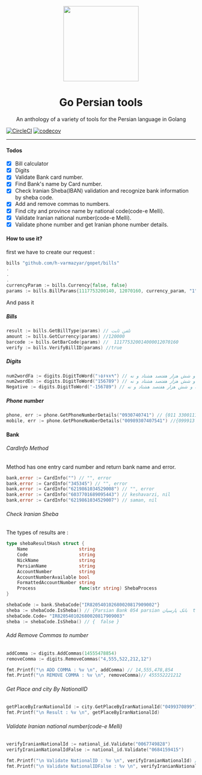 <div align="center">
	<p align="center">
		<img src="https://raw.githubusercontent.com/persian-tools/persian-tools/master/images/logo.png" width="200" />
	</p>
	<h1 align="center">Go Persian tools</h1>
	<p align="center">An anthology of a variety of tools for the Persian language in Golang</p>
</div>

[![CircleCI](https://circleci.com/gh/circleci/circleci-docs.svg?style=svg)](https://circleci.com/gh/circleci/circleci-docs)
[![codecov](https://codecov.io/gh/persian-tools/go-persian-tools/branch/master/graph/badge.svg?token=7D038RFAP9)](https://codecov.io/gh/persian-tools/go-persian-tools)

<hr />

#### Todos

- [x] Bill calculator
- [x] Digits
- [x] Validate Bank card number.
- [x] Find Bank's name by Card number.
- [X] Check Iranian Sheba(IBAN) validation and recognize bank information by sheba code.
- [X] Add and remove commas to numbers.
- [X] Find city and province name by national code(code-e Melli).
- [X] Validate Iranian national number(code-e Melli).
- [X] Validate phone number and get Iranian phone number details.

#### How to use it?

first we have to create our request :

```go
bills "github.com/h-varmazyar/gopet/bills"
.
.
.
currencyParam := bills.Currency{false, false}
params := bills.BillParams{1117753200140, 12070160, currency_param, "1"}
```

And pass it

##### Bills

```go
result := bills.GetBillType(params) // تلفن ثابت 
amount := bills.GetCurrency(params) //120000
barcode := bills.GetBarCode(params) //  111775320014000012070160
verify := bills.VerifyBillID(params) //true
```

##### Digits

```go
num2wordFa := digits.DigitToWord("۱۵۶۷۸۹") // صد پنجاه و شش هزار هفتصد هشتاد و نه 
num2wordEn := digits.DigitToWord("156789") // صد پنجاه و شش هزار هفتصد هشتاد و نه 
Negative := digits.DigitToWord("-156789") // منفی صد پنجاه و شش هزار هفتصد هشتاد و نه 
```

##### Phone number

```go
phone, err := phone.GetPhoneNumberDetails("0930740741") // {011 33001112 01133001112 1133001112 مخابرات ایران [مازندران] ثابت} , nil
mobile, err := phone.GetPhoneNumberDetails("00989307407541") //{099913 07541 09991307541 9991307541 آپ‌تل [همه استان‌ها] دائمی}  , nil
```

#### Bank

###### CardInfo Method

Method has one entry card number and return bank name and error.

```go
bank,error := CardInfo("") // "", error
bank,error := CardInfo("345345") // "", error
bank,error := CardInfo("6219861034529008") // "", error
bank,error := CardInfo("6037701689095443") // keshavarzi, nil
bank,error := CardInfo("6219861034529007") // saman, nil

```

###### Check Iranian Sheba
The types of results are :

```go
type shebaResultHash struct {
	Name                   string
	Code                   string
	NickName               string
	PersianName            string
	AccountNumber          string
	AccountNumberAvailable bool
	FormattedAccountNumber string
	Process                func(str string) ShebaProcess
}
```

```go
shebaCode := bank.ShebaCode{"IR820540102680020817909002"}
sheba := shebaCode.IsSheba() // {Parsian Bank 054 parsian بانک پارسیان  true  0x4c69f0}
shebaCode.Code= "IR820540102680020817909003"
sheba := shebaCode.IsSheba() // {  false }
```

###### Add Remove Commas to number

```go
addComma := digits.AddCommas(14555478854)
removeComma := digits.RemoveCommas("4,555,522,212,12")

fmt.Printf("\n ADD COMMA : %v \n", addComma) // 14,555,478,854 
fmt.Printf("\n REMOVE COMMA : %v \n", removeComma)// 455552221212 
```

###### Get Place and city By NationalID
```go
getPlaceByIranNationalId := city.GetPlaceByIranNationalId("0499370899")
fmt.Printf("\n Result : %v \n", getPlaceByIranNationalId)

```

###### Validate Iranian national number(code-e Melli)
```go
verifyIranianNationalId := national_id.Validate("0067749828")
verifyIranianNationalIdFalse := national_id.Validate("0684159415")

fmt.Printf("\n Validate NationalID : %v \n", verifyIranianNationalId) // true
fmt.Printf("\n Validate NationalIDFalse : %v \n", verifyIranianNationalIdFalse) // false
```
